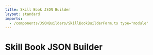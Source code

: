 ```yaml
---
title: Skill Book JSON Builder
layout: standard
imports:
  - /components/JSONBuilders/SkillBookBuilderForm.ts type="module"
---
```


# Skill Book JSON Builder

<skillbook-builder-form></skillbook-builder-form>

